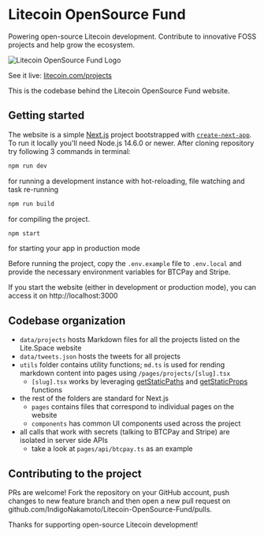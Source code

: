 # Litecoin OpenSource Fund

Powering open-source Litecoin development. Contribute to innovative FOSS projects and help grow the ecosystem.

![Litecoin OpenSource Fund Logo](/Lite.Space%20Logo.png)

See it live: [litecoin.com/projects](https://litecoin.com/projects)

This is the codebase behind the Litecoin OpenSource Fund website.

## Getting started

The website is a simple [Next.js](https://nextjs.org/) project bootstrapped with [`create-next-app`](https://github.com/vercel/next.js/tree/canary/packages/create-next-app). To run it locally you'll need Node.js 14.6.0 or newer. After cloning repository try following 3 commands in terminal:

```bash
npm run dev
```

for running a development instance with hot-reloading, file watching and task re-running

```bash
npm run build
```

for compiling the project.

```bash
npm start
```

for starting your app in production mode

Before running the project, copy the `.env.example` file to `.env.local` and provide the necessary environment variables for BTCPay and Stripe.

If you start the website (either in development or production mode), you can access it on http://localhost:3000

## Codebase organization

- `data/projects` hosts Markdown files for all the projects listed on the Lite.Space website
- `data/tweets.json` hosts the tweets for all projects
- `utils` folder contains utility functions; `md.ts` is used for rending markdown content into pages using `/pages/projects/[slug].tsx`
  - `[slug].tsx` works by leveraging [getStaticPaths](https://nextjs.org/docs/basic-features/data-fetching/get-static-paths) and [getStaticProps](https://nextjs.org/docs/basic-features/data-fetching/get-static-props) functions
- the rest of the folders are standard for Next.js
  - `pages` contains files that correspond to individual pages on the website
  - `components` has common UI components used across the project
- all calls that work with secrets (talking to BTCPay and Stripe) are isolated in server side APIs
  - take a look at `pages/api/btcpay.ts` as an example

## Contributing to the project

PRs are welcome! Fork the repository on your GitHub account, push changes to new feature branch and then open a new pull request on github.com/IndigoNakamoto/Litecoin-OpenSource-Fund/pulls.

Thanks for supporting open-source Litecoin development!
